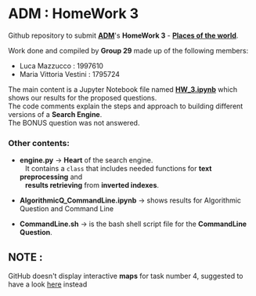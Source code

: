 # ADM : HomeWork 3

Github repository to submit [**ADM**](http://aris.me/index.php/data-mining-ds-2022)'s **HomeWork 3** - **[Places of the world](https://github.com/lucamaiano/ADM/tree/master/2022/Homework_3)**.<br>

Work done and compiled by **Group 29** made up of the following members:
- Luca Mazzucco : 1997610 
- Maria Vittoria Vestini : 1795724

The main content is a Jupyter Notebook file named [**HW_3.ipynb**](https://nbviewer.org/github/LM1997610/ADM_HW3/blob/main/HW_3.ipynb) which shows our results for the proposed questions.\
The code comments explain the steps and approach to building different versions of a **Search Engine**.\
The BONUS question was not answered.

### Other contents:

- **engine.py** →  **Heart** of the search engine.\
&ensp; It contains a `class` that includes needed functions for **text preprocessing** and\
&ensp; **results retrieving** from **inverted indexes**.

- **AlgorithmicQ_CommandLine.ipynb** → shows results for Algorithmic Question and Command Line

- **CommandLine.sh** → is the bash shell script file for the **CommandLine Question**.

## **NOTE :**
GitHub doesn't display interactive **maps** for task number 4, suggested to have a look [here](https://nbviewer.org/github/LM1997610/ADM_HW3/blob/main/HW_3.ipynb) instead
